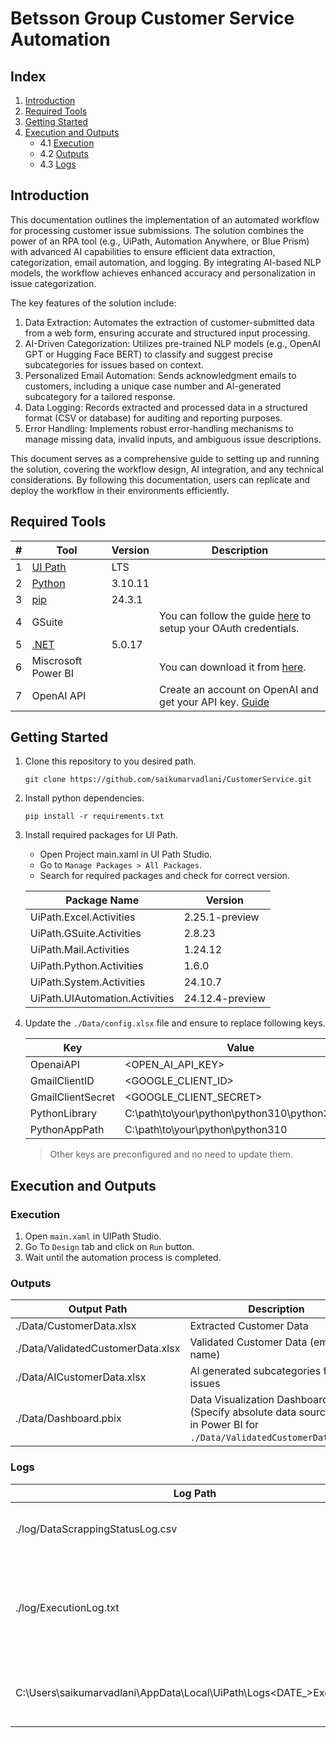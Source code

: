 # Betsson Group Customer Service Automation

## Index

1. [Introduction](#introduction)
2. [Required Tools](#required-tools)
3. [Getting Started](#getting-started)
4. [Execution and Outputs](#execution-and-outputs)
   - 4.1 [Execution](#execution)
   - 4.2 [Outputs](#outputs)
   - 4.3 [Logs](#outputs)

## Introduction

This documentation outlines the implementation of an automated workflow for processing customer issue submissions. The solution combines the power of an RPA tool (e.g., UiPath, Automation Anywhere, or Blue Prism) with advanced AI capabilities to ensure efficient data extraction, categorization, email automation, and logging. By integrating AI-based NLP models, the workflow achieves enhanced accuracy and personalization in issue categorization.

The key features of the solution include:

1. Data Extraction: Automates the extraction of customer-submitted data from a web form, ensuring accurate and structured input processing.
2. AI-Driven Categorization: Utilizes pre-trained NLP models (e.g., OpenAI GPT or Hugging Face BERT) to classify and suggest precise subcategories for issues based on context.
3. Personalized Email Automation: Sends acknowledgment emails to customers, including a unique case number and AI-generated subcategory for a tailored response.
4. Data Logging: Records extracted and processed data in a structured format (CSV or database) for auditing and reporting purposes.
5. Error Handling: Implements robust error-handling mechanisms to manage missing data, invalid inputs, and ambiguous issue descriptions.

This document serves as a comprehensive guide to setting up and running the solution, covering the workflow design, AI integration, and any technical considerations. By following this documentation, users can replicate and deploy the workflow in their environments efficiently.

## Required Tools

| #   | Tool                                                                                                              | Version | Description                                                                                                             |
| --- | ----------------------------------------------------------------------------------------------------------------- | ------- | ----------------------------------------------------------------------------------------------------------------------- |
| 1   | [UI Path](https://docs.uipath.com/studio/standalone/2022.10/user-guide/install-studio)                            | LTS     |                                                                                                                         |
| 2   | [Python](https://www.python.org/downloads/release/python-31011/)                                                  | 3.10.11 |                                                                                                                         |
| 3   | [pip](https://pip.pypa.io/en/stable/installation/)                                                                | 24.3.1  |                                                                                                                         |
| 4   | GSuite                                                                                                            |         | You can follow the guide [here](https://support.google.com/cloud/answer/6158849?hl=en) to setup your OAuth credentials. |
| 5   | [.NET](https://dotnet.microsoft.com/en-us/download/dotnet/thank-you/runtime-desktop-5.0.17-windows-x64-installer) | 5.0.17  |                                                                                                                         |
| 6   | Miscrosoft Power BI                                                                                               |         | You can download it from [here](https://www.microsoft.com/en-us/download/details.aspx?id=58494).                        |
| 7   | OpenAI API                                                                                                        |         | Create an account on OpenAI and get your API key. [Guide](https://platform.openai.com/api-keys)                         |

## Getting Started

1. Clone this repository to you desired path.

   ```shell
   git clone https://github.com/saikumarvadlani/CustomerService.git
   ```

2. Install python dependencies.

   ```shell
   pip install -r requirements.txt
   ```

3. Install required packages for UI Path.

   - Open Project main.xaml in UI Path Studio.
   - Go to `Manage Packages > All Packages`.
   - Search for required packages and check for correct version.

   | Package Name                   | Version         |
   | ------------------------------ | --------------- |
   | UiPath.Excel.Activities        | 2.25.1-preview  |
   | UiPath.GSuite.Activities       | 2.8.23          |
   | UiPath.Mail.Activities         | 1.24.12         |
   | UiPath.Python.Activities       | 1.6.0           |
   | UiPath.System.Activities       | 24.10.7         |
   | UiPath.UIAutomation.Activities | 24.12.4-preview |

4. Update the `./Data/config.xlsx` file and ensure to replace following keys.

   | Key               | Value                                          |
   | ----------------- | ---------------------------------------------- |
   | OpenaiAPI         | <OPEN_AI_API_KEY>                              |
   | GmailClientID     | <GOOGLE_CLIENT_ID>                             |
   | GmailClientSecret | <GOOGLE_CLIENT_SECRET>                         |
   | PythonLibrary     | C:\path\to\your\python\python310\python310.dll |
   | PythonAppPath     | C:\path\to\your\python\python310               |

   > Other keys are preconfigured and no need to update them.

## Execution and Outputs

### Execution

1. Open `main.xaml` in UIPath Studio.
2. Go To `Design` tab and click on `Run` button.
3. Wait until the automation process is completed.

### Outputs

| Output Path                       | Description                                                                                                          |
| --------------------------------- | -------------------------------------------------------------------------------------------------------------------- |
| ./Data/CustomerData.xlsx          | Extracted Customer Data                                                                                              |
| ./Data/ValidatedCustomerData.xlsx | Validated Customer Data (email and name)                                                                             |
| ./Data/AICustomerData.xlsx        | AI generated subcategories for issues                                                                                |
| ./Data/Dashboard.pbix             | Data Visualization Dashboard (Specify absolute data source path in Power BI for `./Data/ValidatedCustomerData.xlsx`) |

### Logs

| Log Path                                                                 | Description                                                         |
| ------------------------------------------------------------------------ | ------------------------------------------------------------------- |
| ./log/DataScrappingStatusLog.csv                                         | Event log for each event per customer.                              |
| ./log/ExecutionLog.txt                                                   | Custom runtime execution log for unknown excpetions in each module. |
| C:\Users\saikumarvadlani\AppData\Local\UiPath\Logs\<DATE\_>Execution.txt | Default Exicution logs for UI Path Studio.                          |
